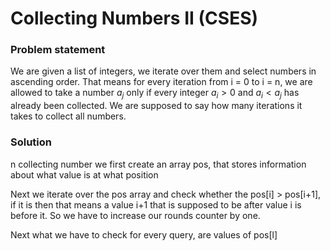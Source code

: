 # Collecting Numbers II (CSES)

### Problem statement

We are given a list of integers, we iterate over them and select numbers in ascending order. That means for every iteration from i = 0 to i = n, we are allowed to take a number $a_j$ only if every integer $a_i > 0$ and $a_i<a_j$ has already been collected. We are supposed to say how many iterations it takes to collect all numbers.

### Solution

n collecting number we first create an array pos, that stores information about what value is at what position

Next we iterate over the pos array and check whether the pos[i] > pos[i+1], if it is then that means a value i+1 that is supposed to be after value i  is before it. So we have to increase our rounds counter by one.

Next what we have to check for every query, are values of pos[l]
